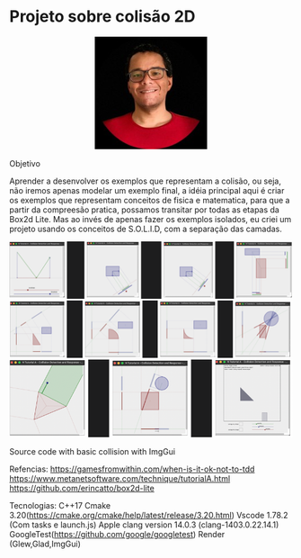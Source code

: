 # Projeto sobre colisão 2D

<p align="center">
  <img src="assets/me.jpeg" />
</p>

Objetivo

Aprender a desenvolver os exemplos que representam a colisão, ou seja, não iremos apenas modelar um exemplo final, 
a idéia principal aqui é criar os exemplos que representam conceitos de fisica e matematica, para que a partir da compreesão pratica, possamos transitar por todas as etapas da Box2d Lite.
Mas ao invés de apenas fazer os exemplos isolados, eu criei um projeto usando os conceitos de S.O.L.I.D, com a separação das camadas.



<p align="center">
  <img src="assets/exe1.png" />
  <img src="assets/exe2.png" />
  <img src="assets/exe3.png" />
</p>

Source code with basic collision with ImgGui

Refencias:
https://gamesfromwithin.com/when-is-it-ok-not-to-tdd
https://www.metanetsoftware.com/technique/tutorialA.html
https://github.com/erincatto/box2d-lite


Tecnologias:
    C++17
    Cmake 3.20(https://cmake.org/cmake/help/latest/release/3.20.html)
    Vscode 1.78.2 (Com tasks e launch.js)
    Apple clang version 14.0.3 (clang-1403.0.22.14.1)
    GoogleTest(https://github.com/google/googletest)
    Render (Glew,Glad,ImgGui)


        



    
     